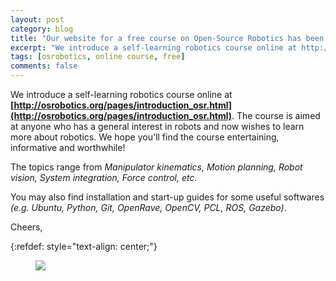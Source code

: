 ```yaml
---
layout: post
category: blog
title: "Our website for a free course on Open-Source Robotics has been deployed"
excerpt: "We introduce a self-learning robotics course online at http://osrobotics.org/pages/introduction_osr.html"
tags: [osrobotics, online course, free]
comments: false
---
```


We introduce a self-learning robotics course online at
**[http://osrobotics.org/pages/introduction_osr.html](http://osrobotics.org/pages/introduction_osr.html)**. The
course is aimed at anyone who has a general interest in robots and now
wishes to learn more about robotics. We hope you'll find the course
entertaining, informative and worthwhile!

The topics range from *Manipulator kinematics, Motion planning, Robot
vision, System integration, Force control, etc.*

You may also find
installation and start-up guides for some useful softwares *(e.g. Ubuntu,
Python, Git, OpenRave, OpenCV, PCL, ROS, Gazebo)*.

Cheers,

{:refdef: style="text-align: center;"}
<figure>
  <img src="{{ site.url }}/images/learn.png">
  <figcaption></figcaption>
